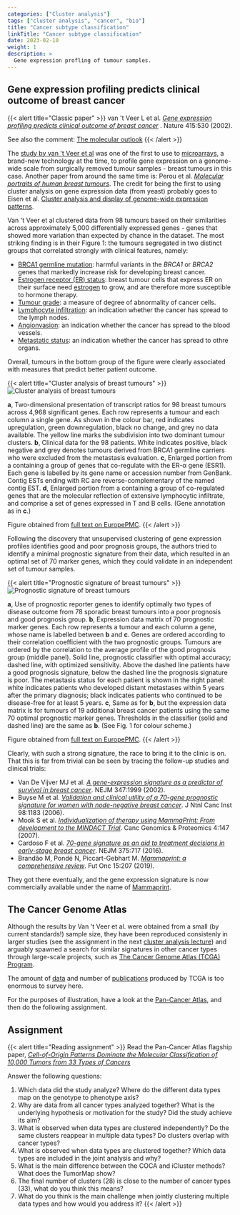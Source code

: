 ```yaml
---
categories: ["Cluster analysis"]
tags: ["cluster analysis", "cancer", "bio"]
title: "Cancer subtype classification"
linkTitle: "Cancer subtype classification"
date: 2023-02-10
weight: 1
description: >
  Gene expression profling of tumour samples.
---
```



## Gene expression profiling predicts clinical outcome of breast cancer

{{< alert title="Classic paper" >}}
  van 't Veer L et al. [*Gene expression profiling predicts clinical outcome of breast cancer*](https://doi.org/10.1038/415530a) . Nature 415:530 (2002).  
    
  See also the comment: [The molecular outlook](https://www.nature.com/articles/415484a)
{{< /alert >}}
  

The [study by van 't Veer et al](https://doi.org/10.1038/415530a) was one of the first to use to [microarrays](https://en.wikipedia.org/wiki/DNA_microarray), a brand-new technology at the time, to profile gene expression on a genome-wide scale from surgically removed tumour samples - breast tumours in this case. Another paper from around the same time is: Perou et al. [*Molecular portraits of human breast tumours*](https://www.nature.com/articles/35021093). The credit for being the first to using cluster analysis on gene expression data (from yeast) probably goes to Eisen et al. [Cluster analysis and display of genome-wide expression patterns](https://doi.org/10.1073/pnas.95.25.14863).

Van 't Veer et al clustered data from 98 tumours based on their similarities across approximately 5,000 differentially expressed genes - genes that showed more variation than expected by chance in the dataset. The most striking finding is in their Figure 1: the tumours segregated in two distinct groups that correlated strongly with clinical features, namely:

- [BRCA1 germline mutation](https://www.cancer.gov/about-cancer/causes-prevention/genetics/brca-fact-sheet): harmful variants in the *BRCA1* or *BRCA2* genes that markedly increase risk for developing breast cancer.
- [Estrogen receptor (ER) status](https://www.cancer.org/cancer/breast-cancer/understanding-a-breast-cancer-diagnosis/breast-cancer-hormone-receptor-status.html): breast tumour cells that express ER on their surface need [estrogen](https://en.wikipedia.org/wiki/Estrogen) to grow, and are therefore more susceptible to hormone therapy.
- [Tumour grade](https://www.cancer.gov/about-cancer/diagnosis-staging/diagnosis/tumor-grade): a measure of degree of abnormality of cancer cells.
- [Lymphocyte infiltration](https://www.cancer.gov/publications/dictionaries/cancer-terms/def/node-negative): an indication whether the cancer has spread to the lymph nodes.
- [Angionvasion](https://librepathology.org/wiki/Angioinvasion): an indication whether the cancer has spread to the blood vessels.
- [Metastatic status](https://www.cancer.gov/publications/dictionaries/cancer-terms/def/metastasis): an indication whether the cancer has spread to othre organs. 

Overall, tumours in the bottom group of the figure were clearly associated with measures that predict better patient outcome. 

{{< alert title="Cluster analysis of breast tumours" >}}
![Cluster analysis of breast tumours](vantVeer2002-Fig1.png)

**a**, Two-dimensional presentation of transcript ratios for 98 breast tumours across 4,968 significant genes. Each row represents a tumour and each column a single gene. As shown in the colour bar, red indicates upregulation, green downregulation, black no change, and grey no data available. The yellow line marks the subdivision into two dominant tumour clusters. **b**, Clinical data for the 98 patients. White indicates positive, black negative and grey denotes tumours derived from BRCA1 germline carriers who were excluded from the metastasis evaluation. **c**, Enlarged portion from a containing a group of genes that co-regulate with the ER-α gene (ESR1). Each gene is labelled by its gene name or accession number from GenBank. Contig ESTs ending with RC are reverse-complementary of the named contig EST. **d**, Enlarged portion from a containing a group of co-regulated genes that are the molecular reflection of extensive lymphocytic infiltrate, and comprise a set of genes expressed in T and B cells. (Gene annotation as in **c**.)

Figure obtained from [full text on EuropePMC](https://europepmc.org/article/med/11823860).
{{< /alert >}}

Following the discovery that unsupervised clustering of gene expression profiles identifies good and poor prognosis groups, the authors tried to identify a minimal prognostic signature from their data, which resulted in an optimal set of 70 marker genes, which they could validate in an independent set of tumour samples.

{{< alert title="Prognostic signature of breast tumours" >}}
![Prognostic signature of breast tumours](vantVeer2002-Fig2.png)

**a**, Use of prognostic reporter genes to identify optimally two types of disease outcome from 78 sporadic breast tumours into a poor prognosis and good prognosis group. **b**, Expression data matrix of 70 prognostic marker genes. Each row represents a tumour and each column a gene, whose name is labelled between **b** and **c**. Genes are ordered according to their correlation coefficient with the two prognostic groups. Tumours are ordered by the correlation to the average profile of the good prognosis group (middle panel). Solid line, prognostic classifier with optimal accuracy; dashed line, with optimized sensitivity. Above the dashed line patients have a good prognosis signature, below the dashed line the prognosis signature is poor. The metastasis status for each patient is shown in the right panel: white indicates patients who developed distant metastases within 5 years after the primary diagnosis; black indicates patients who continued to be disease-free for at least 5 years. **c**, Same as for **b**, but the expression data matrix is for tumours of 19 additional breast cancer patients using the same 70 optimal prognostic marker genes. Thresholds in the classifier (solid and dashed line) are the same as **b**. (See Fig. 1 for colour scheme.)

Figure obtained from [full text on EuropePMC](https://europepmc.org/article/med/11823860).
{{< /alert >}}

Clearly, with such a strong signature, the race to bring it to the clinic is on. That this is far from trivial can be seen by tracing the follow-up studies and clinical trials:

- Van De Vijver MJ et al. [*A gene-expression signature as a predictor of survival in breast cancer*](https://doi.org/10.1056/NEJMoa021967). NEJM 347:1999 (2002).
- Buyse M et al. [*Validation and clinical utility of a 70-gene prognostic signature for women with node-negative breast cancer*](https://doi.org/10.1093/jnci/djj329). J Ntnl Canc Inst 98:1183 (2006).
- Mook S et al. [*Individualization of therapy using MammaPrint: From development to the MINDACT Trial*](https://cgp.iiarjournals.org/content/4/3/147). Canc Genomics & Proteomics 4:147 (2007).
- Cardoso F et al. [*70-gene signature as an aid to treatment decisions in early-stage breast cancer*](https://doi.org/10.1056/NEJMoa1602253). NEJM 375:717 (2016).
- Brandão M, Pondé N, Piccart-Gebhart M. [*Mammaprint: a comprehensive review*](https://doi.org/10.2217/fon-2018-0221). Fut Onc 15:207 (2019).

They got there eventually, and the gene expression signature is now commercially available under the name of [Mammaprint](https://agendia.com/mammaprint/).



## The Cancer Genome Atlas

Although the results by Van 't Veer et al. were obtained from a small (by current standards!) sample size, they have been reproduced consistenly in larger studies (see the assignment in the next [cluster analysis lecture](cluster-analysis.html)) and arguably spawned a search for similar signatures in other cancer types through large-scale projects, such as [The Cancer Genome Atlas (TCGA) Program](https://www.cancer.gov/about-nci/organization/ccg/research/structural-genomics/tcga).

The amount of [data](https://gdc.cancer.gov/) and number of [publications](https://www.cancer.gov/about-nci/organization/ccg/research/structural-genomics/tcga/publications) produced by TCGA is too enormous to survey here. 

For the purposes of illustration, have a look at the [Pan-Cancer Atlas](https://www.cell.com/pb-assets/consortium/pancanceratlas/pancani3/index.html), and then do the following assignment.

## Assignment


{{< alert title="Reading assignment" >}}
  Read the Pan-Cancer Atlas flagship paper, [*Cell-of-Origin Patterns Dominate the Molecular Classification of 10,000 Tumors from 33 Types of Cancers*](https://doi.org/10.1016%2Fj.cell.2018.03.022)

  Answer the following questions:

  1.  Which data did the study analyze? Where do the different data types map on the genotype to phenotype axis?
  2.  Why are data from all cancer types analyzed together? What is the underlying hypothesis or motivation for the study? Did the study achieve its aim?
  3.  What is observed when data types are clustered independently? Do the same clusters reappear in multiple data types? Do clusters overlap with cancer types?
  4.  What is observed when data types are clustered together? Which data types are included in the joint analysis and why?
  5.  What is the main difference between the COCA and iCluster methods? What does the TumorMap show?
  6.  The final number of clusters (28) is close to the number of cancer types (33), what do you think this means?
  7.  What do you think is the main challenge when jointly clustering multiple data types and how would you address it?
{{< /alert >}}